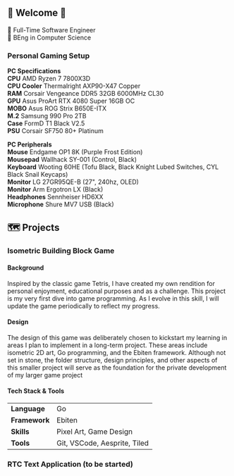 ## 🍃 Welcome 🍃
💼 Full-Time Software Engineer <br>
🏫 BEng in Computer Science <br>

### Personal Gaming Setup
**PC Specifications** <br>
**CPU** AMD Ryzen 7 7800X3D <br>
**CPU Cooler** Thermalright AXP90-X47 Copper <br>
**RAM** Corsair Vengeance DDR5 32GB 6000MHz CL30 <br>
**GPU** Asus ProArt RTX 4080 Super 16GB OC <br>
**MOBO** Asus ROG Strix B650E-ITX <br>
**M.2** Samsung 990 Pro 2TB <br>
**Case** FormD T1 Black V2.5 <br>
**PSU** Corsair SF750 80+ Platinum <br>

**PC Peripherals** <br>
**Mouse** Endgame OP1 8K (Purple Frost Edition) <br>
**Mousepad** Wallhack SY-001 (Control, Black) <br>
**Keyboard** Wooting 60HE (Tofu Black, Black Knight Lubed Switches, CYL Black Snail Keycaps) <br>
**Monitor** LG 27GR95QE-B (27", 240hz, OLED) <br>
**Monitor** Arm Ergotron LX (Black) <br>
**Headphones** Sennheiser HD6XX <br>
**Microphone** Shure MV7 USB (Black) <br>

## 🗺️ Projects
### Isometric Building Block Game

#### Background

Inspired by the classic game Tetris, I have created my own rendition for personal enjoyment, educational purposes and as a challenge. This project is my very first dive into game programming. As I evolve in this skill, I will update the game periodically to reflect my progress.

#### Design
The design of this game was deliberately chosen to kickstart my learning in areas I plan to implement in a long-term project. These areas include isometric 2D art, Go programming, and the Ebiten framework. Although not set in stone, the folder structure, design principles, and other aspects of this smaller project will serve as the foundation for the private development of my larger game project

#### Tech Stack & Tools
|||
|-|-|
| **Language**   | Go |
| **Framework**  | Ebiten |
| **Skills**     | Pixel Art, Game Design |
| **Tools**      | Git, VSCode, Aesprite, Tiled |

### RTC Text Application (to be started)

<!--
**jh10z/jh10z** is a ✨ _special_ ✨ repository because its `README.md` (this file) appears on your GitHub profile.

Here are some ideas to get you started:

- 🔭 I’m currently working on ...
- 🌱 I’m currently learning ...
- 👯 I’m looking to collaborate on ...
- 🤔 I’m looking for help with ...
- 💬 Ask me about ...
- 📫 How to reach me: ...
- 😄 Pronouns: ...
- ⚡ Fun fact: ...
-->
